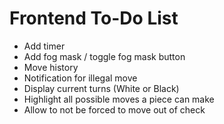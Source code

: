 # Frontend To-Do List

- Add timer
- Add fog mask / toggle fog mask button
- Move history
- Notification for illegal move
- Display current turns (White or Black)
- Highlight all possible moves a piece can make
- Allow to not be forced to move out of check
